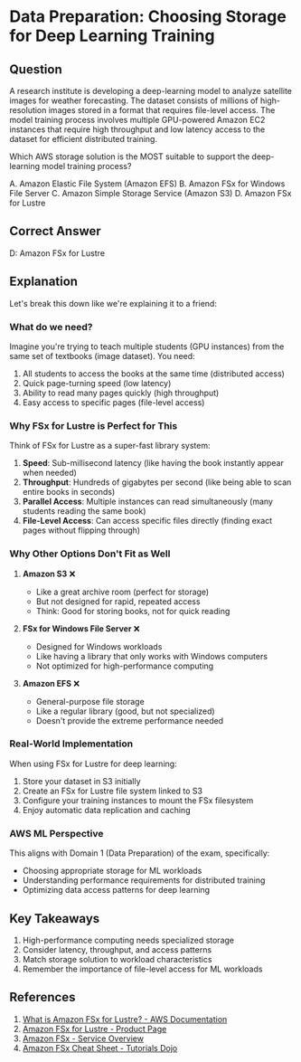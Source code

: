 # Data Preparation: Choosing Storage for Deep Learning Training

## Question
A research institute is developing a deep-learning model to analyze satellite images for weather forecasting. The dataset consists of millions of high-resolution images stored in a format that requires file-level access. The model training process involves multiple GPU-powered Amazon EC2 instances that require high throughput and low latency access to the dataset for efficient distributed training.

Which AWS storage solution is the MOST suitable to support the deep-learning model training process?

A. Amazon Elastic File System (Amazon EFS)
B. Amazon FSx for Windows File Server
C. Amazon Simple Storage Service (Amazon S3)
D. Amazon FSx for Lustre

## Correct Answer
D: Amazon FSx for Lustre

## Explanation

Let's break this down like we're explaining it to a friend:

### What do we need?
Imagine you're trying to teach multiple students (GPU instances) from the same set of textbooks (image dataset). You need:
1. All students to access the books at the same time (distributed access)
2. Quick page-turning speed (low latency)
3. Ability to read many pages quickly (high throughput)
4. Easy access to specific pages (file-level access)

### Why FSx for Lustre is Perfect for This
Think of FSx for Lustre as a super-fast library system:
1. **Speed**: Sub-millisecond latency (like having the book instantly appear when needed)
2. **Throughput**: Hundreds of gigabytes per second (like being able to scan entire books in seconds)
3. **Parallel Access**: Multiple instances can read simultaneously (many students reading the same book)
4. **File-Level Access**: Can access specific files directly (finding exact pages without flipping through)

### Why Other Options Don't Fit as Well

1. **Amazon S3** ❌
   - Like a great archive room (perfect for storage)
   - But not designed for rapid, repeated access
   - Think: Good for storing books, not for quick reading

2. **FSx for Windows File Server** ❌
   - Designed for Windows workloads
   - Like having a library that only works with Windows computers
   - Not optimized for high-performance computing

3. **Amazon EFS** ❌
   - General-purpose file storage
   - Like a regular library (good, but not specialized)
   - Doesn't provide the extreme performance needed

### Real-World Implementation
When using FSx for Lustre for deep learning:
1. Store your dataset in S3 initially
2. Create an FSx for Lustre file system linked to S3
3. Configure your training instances to mount the FSx filesystem
4. Enjoy automatic data replication and caching

### AWS ML Perspective
This aligns with Domain 1 (Data Preparation) of the exam, specifically:
- Choosing appropriate storage for ML workloads
- Understanding performance requirements for distributed training
- Optimizing data access patterns for deep learning

## Key Takeaways
1. High-performance computing needs specialized storage
2. Consider latency, throughput, and access patterns
3. Match storage solution to workload characteristics
4. Remember the importance of file-level access for ML workloads

## References

1. [What is Amazon FSx for Lustre? - AWS Documentation](https://docs.aws.amazon.com/fsx/latest/LustreGuide/what-is.html)
2. [Amazon FSx for Lustre - Product Page](https://aws.amazon.com/fsx/lustre/)
3. [Amazon FSx - Service Overview](https://aws.amazon.com/fsx/)
4. [Amazon FSx Cheat Sheet - Tutorials Dojo](https://tutorialsdojo.com/amazon-fsx/)
